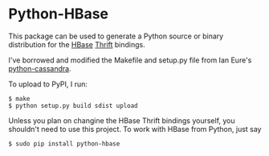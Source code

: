 Python-HBase
================

This package can be used to generate a Python source or binary distribution for the [HBase](http://www.hbase.org) [Thrift](http://incubator.apache.org/thrift/) bindings.

I've borrowed and modified the Makefile and setup.py file from Ian Eure's [python-cassandra](http://github.com/ieure/python-cassandra).

To upload to PyPI, I run:

    $ make 
    $ python setup.py build sdist upload

Unless you plan on changine the HBase Thrift bindings yourself, you shouldn't need to use this project. To work with HBase from Python, just say

    $ sudo pip install python-hbase

